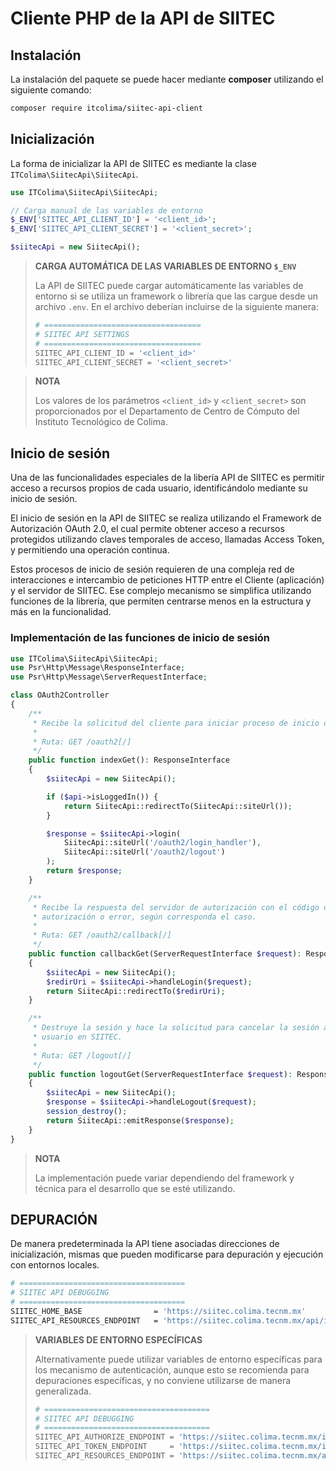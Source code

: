 Cliente PHP de la API de SIITEC
=======================================

Instalación
---------------------------------------

La instalación del paquete se puede hacer mediante **composer** utilizando el
siguiente comando:

```sh
composer require itcolima/siitec-api-client
```

Inicialización
---------------------------------------

La forma de inicializar la API de SIITEC es mediante la clase
`ITColima\SiitecApi\SiitecApi`.

```php
use ITColima\SiitecApi\SiitecApi;

// Carga manual de las variables de entorno
$_ENV['SIITEC_API_CLIENT_ID'] = '<client_id>';
$_ENV['SIITEC_API_CLIENT_SECRET'] = '<client_secret>';

$siitecApi = new SiitecApi();
```

> **CARGA AUTOMÁTICA DE LAS VARIABLES DE ENTORNO `$_ENV`**
>
> La API de SIITEC puede cargar automáticamente las variables de entorno si
> se utiliza un framework o librería que las cargue desde un archivo `.env`.
> En el archivo deberían incluirse de la siguiente manera:
> ```sh
> # ===================================
> # SIITEC API SETTINGS
> # ===================================
> SIITEC_API_CLIENT_ID = '<client_id>'
> SIITEC_API_CLIENT_SECRET = '<client_secret>'
> ```

> **NOTA**
>
> Los valores de los parámetros `<client_id>` y `<client_secret>` son proporcionados
> por el Departamento de Centro de Cómputo del Instituto Tecnológico de Colima.

Inicio de sesión
---------------------------------------

Una de las funcionalidades especiales de la libería API de SIITEC es permitir
acceso a recursos propios de cada usuario, identificándolo mediante su inicio
de sesión.

El inicio de sesión en la API de SIITEC se realiza utilizando el Framework
de Autorización OAuth 2.0, el cual permite obtener acceso a recursos protegidos
utilizando claves temporales de acceso, llamadas Access Token, y permitiendo una
operación continua.

Estos procesos de inicio de sesión requieren de una compleja red de interacciones
e intercambio de peticiones HTTP entre el Cliente (aplicación) y el
servidor de SIITEC. Ese complejo mecanismo se simplifica utilizando funciones
de la librería, que permiten centrarse menos en la estructura y más en la
funcionalidad.

### Implementación de las funciones de inicio de sesión

```php
use ITColima\SiitecApi\SiitecApi;
use Psr\Http\Message\ResponseInterface;
use Psr\Http\Message\ServerRequestInterface;

class OAuth2Controller
{
    /**
     * Recibe la solicitud del cliente para iniciar proceso de inicio de sesión.
     *
     * Ruta: GET /oauth2[/]
     */
    public function indexGet(): ResponseInterface
    {
        $siitecApi = new SiitecApi();

        if ($api->isLoggedIn()) {
            return SiitecApi::redirectTo(SiitecApi::siteUrl());
        }

        $response = $siitecApi->login(
            SiitecApi::siteUrl('/oauth2/login_handler'),
            SiitecApi::siteUrl('/oauth2/logout')
        );
        return $response;
    }

    /**
     * Recibe la respuesta del servidor de autorización con el código de
     * autorización o error, según corresponda el caso.
     *
     * Ruta: GET /oauth2/callback[/]
     */
    public function callbackGet(ServerRequestInterface $request): ResponseInterface
    {
        $siitecApi = new SiitecApi();
        $redirUri = $siitecApi->handleLogin($request);
        return SiitecApi::redirectTo($redirUri);
    }

    /**
     * Destruye la sesión y hace la solicitud para cancelar la sesión activa del
     * usuario en SIITEC.
     *
     * Ruta: GET /logout[/]
     */
    public function logoutGet(ServerRequestInterface $request): ResponseInterface
    {
        $siitecApi = new SiitecApi();
        $response = $siitecApi->handleLogout($request);
        session_destroy();
        return SiitecApi::emitResponse($response);
    }
}
```

> **NOTA**
>
> La implementación puede variar dependiendo del framework y técnica
> para el desarrollo que se esté utilizando.

DEPURACIÓN
----------

De manera predeterminada la API tiene asociadas direcciones de inicialización,
mismas que pueden modificarse para depuración y ejecución con entornos locales.

```sh
# =====================================
# SIITEC API DEBUGGING
# =====================================
SIITEC_HOME_BASE                = 'https://siitec.colima.tecnm.mx'
SIITEC_API_RESOURCES_ENDPOINT   = 'https://siitec.colima.tecnm.mx/api/index.php'
```

> **VARIABLES DE ENTORNO ESPECÍFICAS**
>
> Alternativamente puede utilizar variables de entorno específicas para los
> mecanismo de autenticación, aunque esto se recomienda para depuraciones
> específicas, y no conviene utilizarse de manera generalizada.
> 
> ```sh
> # =====================================
> # SIITEC API DEBUGGING
> # =====================================
> SIITEC_API_AUTHORIZE_ENDPOINT = 'https://siitec.colima.tecnm.mx/index.php/oauth2/authorize'
> SIITEC_API_TOKEN_ENDPOINT     = 'https://siitec.colima.tecnm.mx/index.php/oauth2/token'
> SIITEC_API_RESOURCES_ENDPOINT = 'https://siitec.colima.tecnm.mx/api/index.php'
> ```